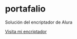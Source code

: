 # portafalio
Solución del encriptador de Alura

<a href="https://edins05.github.io/portafalio/">Visita mi encriptador</a>
